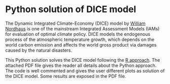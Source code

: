 

# Python solution of DICE model

The Dynamic Integrated Climate-Economy (DICE) model by [William Nordhaus](https://en.wikipedia.org/wiki/William_Nordhaus) is one of the mainstream Integrated Assessment Models (IAMs) for evaluation of optimal climate policy. DICE models the endogenous process of the atmospheric temperature growth, which depends on the world
carbon emission and affects the world gross product via damages caused by the natural disasters. 

This Python solution solves the DICE model following the [R approach](https://github.com/olugovoy/climatedice/tree/master/R). The attached PDF file gives the reader all details about the Python approach. The code is
 well commented and gives the user different plots as solution of the DICE model. Some results are exposed in the PDF file. 
